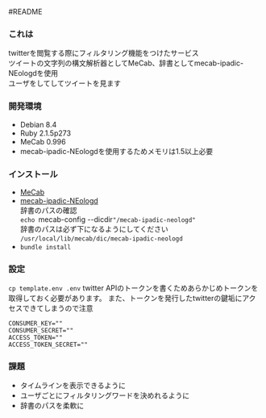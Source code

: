 #README
### **これは**
twitterを閲覧する際にフィルタリング機能をつけたサービス  
ツイートの文字列の構文解析器としてMeCab、辞書としてmecab-ipadic-NEologdを使用  
ユーザをしてしてツイートを見ます

### **開発環境**
- Debian 8.4
- Ruby 2.1.5p273
- MeCab 0.996
- mecab-ipadic-NEologdを使用するためメモリは1.5以上必要


### **インストール**
- [MeCab](http://taku910.github.io/mecab/)
- [mecab-ipadic-NEologd](https://github.com/neologd/mecab-ipadic-neologd)  
  辞書のパスの確認  
  `echo `mecab-config --dicdir`"/mecab-ipadic-neologd"`  
  辞書のパスは必ず下になるようにしてください  
  `/usr/local/lib/mecab/dic/mecab-ipadic-neologd`  
- `bundle install`

### 設定
`cp template.env .env`
twitter APIのトークンを書くためあらかじめトークンを取得しておく必要があります。
また、トークンを発行したtwitterの鍵垢にアクセスできてしまうので注意
```.env
CONSUMER_KEY=""
CONSUMER_SECRET=""
ACCESS_TOKEN=""
ACCESS_TOKEN_SECRET=""
```

### **課題**
- タイムラインを表示できるように
- ユーザごとにフィルタリングワードを決めれるように
- 辞書のパスを柔軟に


